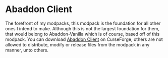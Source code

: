 # Abaddon Client
The forefront of my modpacks, this modpack is the foundation for all other ones I intend to make. Although this is not the largest foundation for them, that would belong to Abaddon-Vanilla which is of course, based off of this modpack.
You can download [Abaddon Client](https://www.curseforge.com/minecraft/modpacks/abaddon-client) on CurseForge, others are not allowed to distribute, modify or release files from the modpack in any manner, unto others.
